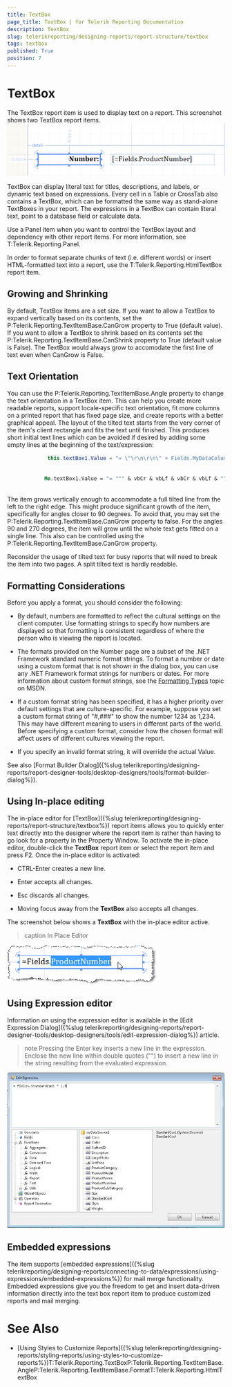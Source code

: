 ```yaml
---
title: TextBox
page_title: TextBox | for Telerik Reporting Documentation
description: TextBox
slug: telerikreporting/designing-reports/report-structure/textbox
tags: textbox
published: True
position: 7
---
```


# TextBox



The TextBox report item is used to display text on a report. This screenshot shows two TextBox report items.  
  ![](images/Textbox.png)

TextBox can display literal text for titles, descriptions, and labels, or dynamic text based on expressions. Every
        cell in a Table or CrossTab also contains a TextBox, which can be formatted the same way as stand-alone TextBoxes in your report.
        The expressions in a TextBox can contain literal text, point to a database field or calculate data.
      

Use a Panel item when you want to control the TextBox layout and dependency with other report items. For more information,
        see T:Telerik.Reporting.Panel.
      

In order to format separate chunks of text (i.e. different words) or insert HTML-formatted text into a report, use the
        T:Telerik.Reporting.HtmlTextBox report item.
      

## Growing and Shrinking

By default, TextBox items are a set size. If you want to allow a TextBox to expand vertically based on its contents,
          set the P:Telerik.Reporting.TextItemBase.CanGrow property to True (default value).
          If you want to allow a TextBox to shrink based on its contents set the
          P:Telerik.Reporting.TextItemBase.CanShrink property to
          True (default value is False). The TextBox would always grow to accomodate the first line of text even when CanGrow is False.
        

## Text Orientation

You can use the P:Telerik.Reporting.TextItemBase.Angle
          property to change the text orientation in a TextBox item. This can help you create
          more readable reports, support locale-specific text orientation, fit more columns on a printed report that
          has fixed page size, and create reports with a better graphical appeal. The layout of the tilted text starts from the very
          corner of the item's client rectangle and fits the text until finished. This produces short initial text lines which can be avoided 
          if desired by adding some empty lines at the beginning of the text/expression:
        

	
````cs
             this.textBox1.Value = "= \"\r\n\r\n\" + Fields.MyDataColumn";
            
````



	
````vb
            Me.textBox1.Value = "= """ & vbCr & vbLf & vbCr & vbLf & """ + Fields.MyDataColumn"
            
````



The item grows vertically enough to accommodate a full tilted line from the left to the right edge.
          This might produce significant growth of the item, specifically for angles closer to 90 degrees.
          To avoid that, you may set the P:Telerik.Reporting.TextItemBase.CanGrow
          property to false. For the angles 90 and 270 degrees, the item will grow until the whole text gets fitted on a single line.
          This also can be controlled using the P:Telerik.Reporting.TextItemBase.CanGrow
          property.
        

Reconsider the usage of tilted text for busy reports that will need to break the item into two pages. A split tilted text is hardly readable.
        

## Formatting Considerations

Before you apply a format, you should consider the following:
        

* By default, numbers are formatted to reflect the cultural settings on the client computer. Use formatting strings
              to specify how numbers are displayed so that formatting is consistent regardless of where the person who is viewing the
              report is located.
            

* The formats provided on the Number page are a subset of the .NET Framework standard numeric format strings. To
              format a number or date using a custom format that is not shown in the dialog box, you can use any .NET Framework format
              strings for numbers or dates. For more information about custom format strings, see the [Formatting Types](http://msdn.microsoft.com/en-us/library/fbxft59x%28VS.95%29.aspx)
              topic on MSDN.
            

* If a custom format string has been specified, it has a higher priority over default settings that are
              culture-specific. For example, suppose you set a custom format string of "#,###" to show the number 1234 as 1,234. This
              may have different meaning to users in different parts of the world. Before specifying a custom format, consider how the
              chosen format will affect users of different cultures viewing the report.
            

* If you specify an invalid format string, it will override the actual Value.

See also [Format Builder Dialog]({%slug telerikreporting/designing-reports/report-designer-tools/desktop-designers/tools/format-builder-dialog%}).
        

## Using In-place editing

The in-place editor for [TextBox]({%slug telerikreporting/designing-reports/report-structure/textbox%}) report items
          allows you to quickly enter text directly into the designer where the report item is rather than having to go look
          for a property in the Property Window. To activate the in-place editor, double-click the __TextBox__
          report item or select the report item and press F2. Once the in-place editor is activated:
        

* CTRL-Enter creates a new line.

* Enter accepts all changes.

* Esc discards all changes.

* Moving focus away from the __TextBox__ also accepts all changes.

The screenshot below shows a __TextBox__ with the in-place editor active.
        
>caption In Place Editor

  
  ![](images/Items001.png)

## Using Expression editor

Information on using the expression editor is available in the [Edit Expression Dialog]({%slug telerikreporting/designing-reports/report-designer-tools/desktop-designers/tools/edit-expression-dialog%}) article.
        

>note Pressing the Enter key inserts a new line in the expression. Enclose the new line within double quotes ("") to             insert a new line in the string resulting from the evaluated expression.          


  
  ![](images/UI014.png)



## Embedded expressions

The item supports [embedded expressions]({%slug telerikreporting/designing-reports/connecting-to-data/expressions/using-expressions/embedded-expressions%}) for mail merge functionality. Embedded expressions give you the freedom to get and insert data-driven information directly into the text box report item to produce customized reports and mail merging.
        

# See Also

 * [Using Styles to Customize Reports]({%slug telerikreporting/designing-reports/styling-reports/using-styles-to-customize-reports%})T:Telerik.Reporting.TextBoxP:Telerik.Reporting.TextItemBase.AngleP:Telerik.Reporting.TextItemBase.FormatT:Telerik.Reporting.HtmlTextBox
